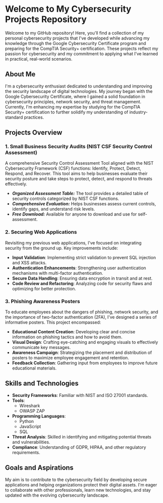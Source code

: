 # Welcome to My Cybersecurity Projects Repository

Welcome to my GitHub repository! Here, you'll find a collection of my personal cybersecurity projects that I've developed while advancing my knowledge through the Google Cybersecurity Certificate program and preparing for the CompTIA Security+ certification. These projects reflect my passion for cybersecurity and my commitment to applying what I've learned in practical, real-world scenarios.

## About Me

I'm a cybersecurity enthusiast dedicated to understanding and improving the security landscape of digital technologies. My journey began with the Google Cybersecurity Certificate, where I gained a solid foundation in cybersecurity principles, network security, and threat management. Currently, I'm enhancing my expertise by studying for the CompTIA Security+ certification to further solidify my understanding of industry-standard practices.

## Projects Overview

### 1. Small Business Security Audits  (NIST CSF Security Control Assessment)

A comprehensive Security Control Assessment Tool aligned with the NIST Cybersecurity Framework (CSF) functions: Identify, Protect, Detect, Respond, and Recover. This tool aims to help businesses evaluate their security posture and take steps to protect, detect, and respond to threats effectively.


- ***Organized Assessment Table:*** The tool provides a detailed table of security controls categorized by NIST CSF functions.
- ***Comprehensive Evaluation:*** Helps businesses assess current controls, identify gaps, and understand risk levels.
- ***Free Download:*** Available for anyone to download and use for self-assessment.


### 2. Securing Web Applications

Revisiting my previous web applications, I've focused on integrating security from the ground up. Key improvements include:

- **Input Validation**: Implementing strict validation to prevent SQL injection and XSS attacks.
- **Authentication Enhancements**: Strengthening user authentication mechanisms with multi-factor authentication.
- **Secure Data Handling**: Ensuring data encryption in transit and at rest.
- **Code Review and Refactoring**: Analyzing code for security flaws and optimizing for better protection.

### 3. Phishing Awareness Posters

To educate employees about the dangers of phishing, network security, and the importance of two-factor authentication (2FA), I've designed a series of informative posters. This project encompassed:

- **Educational Content Creation**: Developing clear and concise information on phishing tactics and how to avoid them.
- **Visual Design**: Crafting eye-catching and engaging visuals to effectively communicate key messages.
- **Awareness Campaign**: Strategizing the placement and distribution of posters to maximize employee engagement and retention.
- **Feedback Collection**: Gathering input from employees to improve future educational materials.

## Skills and Technologies

- **Security Frameworks**: Familiar with NIST and ISO 27001 standards.
- **Tools**:
  - Wireshark
  - OWASP ZAP
- **Programming Languages**:
  - Python
  - JavaScript
  - SQL
- **Threat Analysis**: Skilled in identifying and mitigating potential threats and vulnerabilities.
- **Compliance**: Understanding of GDPR, HIPAA, and other regulatory requirements.

## Goals and Aspirations

My aim is to contribute to the cybersecurity field by developing secure applications and helping organizations protect their digital assets. I'm eager to collaborate with other professionals, learn new technologies, and stay updated with the evolving cybersecurity landscape.
